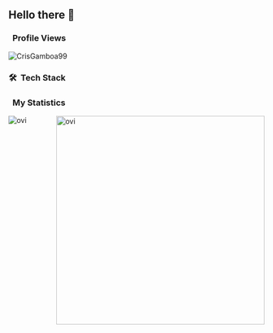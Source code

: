 ## Hello there 👋

### &nbsp; Profile Views
<img src="https://komarev.com/ghpvc/?username=CrisGamboa99&label=Profile%20views&color=0e75b6&style=flat" alt="CrisGamboa99" />

### 🛠 &nbsp;Tech Stack

### &nbsp; My Statistics
<p><img align="left" src="https://github-readme-stats.vercel.app/api/top-langs?username=CrisGamboa99&show_icons=true&locale=en&layout=compact&theme=chartreuse-dark" alt="ovi" /></p>
<p>&nbsp;<img align="right" src="https://github-readme-stats.vercel.app/api?username=CrisGamboa99&show_icons=true&locale=en&theme=chartreuse-dark" alt="ovi" width="410" /></p>
